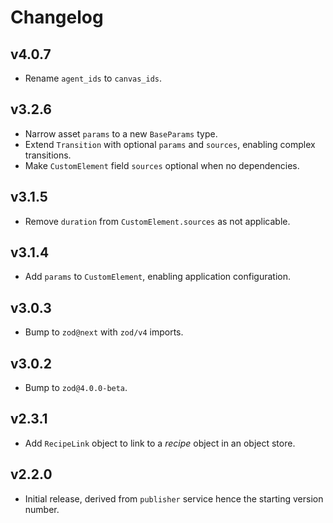 # Changelog
## v4.0.7
- Rename `agent_ids` to `canvas_ids`.

## v3.2.6
- Narrow asset `params` to a new `BaseParams` type.
- Extend `Transition` with optional `params` and `sources`, enabling complex transitions.
- Make `CustomElement` field `sources` optional when no dependencies.

## v3.1.5
- Remove `duration` from `CustomElement.sources` as not applicable.

## v3.1.4
- Add `params` to `CustomElement`, enabling application configuration.

## v3.0.3
- Bump to `zod@next` with `zod/v4` imports.

## v3.0.2
- Bump to `zod@4.0.0-beta`.

## v2.3.1
- Add `RecipeLink` object to link to a _recipe_ object in an object store.

## v2.2.0
- Initial release, derived from `publisher` service hence the starting version number.
